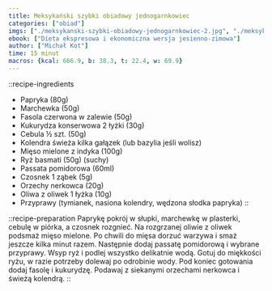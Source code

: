 ```yaml
---
title: Meksykański szybki obiadowy jednogarnkowiec
categories: ["obiad"]
imgs: ["./meksykanski-szybki-obiadowy-jednogarnkowiec-2.jpg", "./meksykanski-szybki-obiadowy-jednogarnkowiec-1.jpg"]
ebook: ["Dieta ekspresowa i ekonomiczna wersja jesienno-zimowa"]
author: ["Michał Kot"]
time: 15 minut
macros: {kcal: 666.9, b: 38.3, t: 22.4, w: 69.9}
---
```


::recipe-ingredients
- Papryka (80g)
- Marchewka (50g)
- Fasola czerwona w zalewie (50g)
- Kukurydza konserwowa 2 łyżki (30g)
- Cebula ½ szt. (50g)
- Kolendra świeża kilka gałązek (lub bazylia jeśli wolisz)
- Mięso mielone z indyka (100g)
- Ryż basmati (50g) (suchy)
- Passata pomidorowa (60ml)
- Czosnek 1 ząbek (5g)
- Orzechy nerkowca (20g)
- Oliwa z oliwek 1 łyżka (10g)
- Przyprawy (tymianek, nasiona kolendry, wędzona słodka papryka)
::

::recipe-preparation
Paprykę pokrój w słupki, marchewkę w plasterki, cebulę w piórka, a czosnek rozgnieć. Na rozgrzanej oliwie z oliwek podsmaż mięso mielone. Po chwili do mięsa dorzuć warzywa i smaż jeszcze kilka minut razem. Następnie dodaj passatę pomidorową i wybrane przyprawy. Wsyp ryż i podlej wszystko delikatnie wodą. Gotuj do miękkości ryżu, w razie potrzeby dolewaj po odrobinie wody. Pod koniec gotowania dodaj fasolę i kukurydzę. Podawaj z siekanymi orzechami nerkowca i świeżą kolendrą.
::